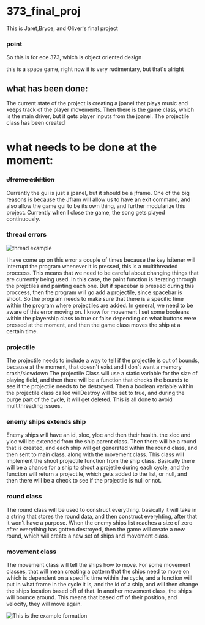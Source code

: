 # 373_final_proj
This is Jaret,Bryce, and Oliver's final project

### point

So this is for ece 373, which is object oriented design

this is a space game, right now it is very rudimentary, but that's alright

## what has been done:
The current state of the project is creating a jpanel that plays music and keeps track of the player movements. Then there is the game class, which is the 
main driver, but it gets player inputs from the jpanel. The projectile class has been created



# what needs to be done at the moment:
### ~~Jframe addition~~
Currently the gui is just a jpanel, but it should be a jframe. One of the big reasons is because the Jfram will allow us to have an exit command, and also allow the game gui to be its own thing, and further modularize this project. Currently when I close the game, the song gets played continuously. 
### thread errors
![thread example](https://i.groupme.com/915x153.png.91ba70aa7d8b4bbd95cd9609bb5631fb)

I have come up on this error a couple of times because the key lsitener will interrupt the program whenever it is pressed, this is a multithreaded proccess. This means that we need to be careful about changing things that are currently being used. In this case, the paint function is iterating through the projctiles and painting each one. But if spacebar is pressed during this proccess, then the program will go add a projectile, since spacebar is shoot. So the program needs to make sure that there is a specific time within the program where projectiles are added. In general, we need to be aware of this error moving on. I know for movement I set some booleans within the playership class to true or false depending on what buttons were pressed at the moment, and then the game class moves the ship at a certain time. 
### projectile 
The projectile needs to include a way to tell if the projectile is out of bounds, because at the moment, that doesn't exist and I don't want a memory crash/slowdown 
The projectile Class will use a static variable for the size of playing field, and then there will be a function that checks the bounds to see if the projectile needs to be destroyed. Then a boolean variable within the projectile class called willDestroy will be set to true, and during the purge part of the cycle, it will get deleted. This is all done to avoid multithreading issues.
### enemy ships extends ship
Enemy ships will have an id, xloc, yloc and then their health. the xloc and yloc will be extended from the ship parent class. Then there will be a round that is created, and each ship will get generated within the round class, and then sent to main class, along with the movement class. This class will implement the shoot projectile function from the ship class. Basically there will be a chance for a ship to shoot a projetile during each cycle, and the function will return a projectile, which gets added to the list, or null, and then there will be a check to see if the projectile is null or not.
### round class
The round class will be used to construct everything. basically it will take in a string that stores the round data, and then construct everyhting, after that it won't have a purpose. When the enemy ships list reaches a size of zero after everything has gotten destroyed, then the game will create a new round, which will create a new set of ships and movement class.
### movement class
The movement class will tell the ships how to move. For some movement classes, that will mean creating a pattern that the ships need to move on which is dependent on a specific time within the cycle, and a function will put in what frame in the cycle it is, and the id of a ship, and will then change the ships location based off of that. In another movement class, the ships will bounce around. This means that based off of their position, and velocity, they will move again. 

![This is the example formation](http://www.ocf.berkeley.edu/~pad/screenshots/calcuzap1.gif)
